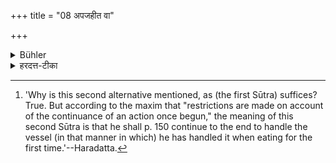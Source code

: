 +++
title = "08 अपजहीत वा"

+++

<details><summary>Bühler</summary>

8. Or he may let it go. [^5] 


[^5]:  'Why is this second alternative mentioned, as (the first Sūtra) suffices? True. But according to the maxim that "restrictions are made on account of the continuance of an action once begun," the meaning of this second Sūtra is that he shall p. 150 continue to the end to handle the vessel (in that manner in which) he has handled it when eating for the first time.'--Haradatta.
</details>

<details><summary>हरदत्त-टीका</summary>

## सूत्रम्
अपजहीत वा ८
## टिप्पनी
+++(अग्रे व्याख्यातम्।)+++
</details>
